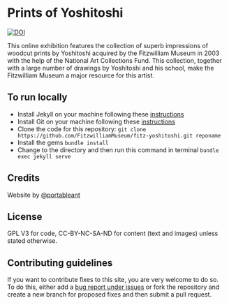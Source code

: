# Prints of Yoshitoshi

[![DOI](https://zenodo.org/badge/382170930.svg)](https://zenodo.org/badge/latestdoi/382170930)


This online exhibition features the collection of superb impressions of woodcut prints by Yoshitoshi acquired by the Fitzwilliam Museum in 2003 with the help of the National Art Collections Fund. This collection, together with a large number of drawings by Yoshitoshi and his school, make the Fitzwilliam Museum a major resource for this artist.


## To run locally

* Install Jekyll on your machine following these [instructions](https://jekyllrb.com/docs/installation/)
* Install Git on your machine following these [instructions](https://git-scm.com/book/en/v2/Getting-Started-Installing-Git)
* Clone the code for this repository:
   `git clone https://github.com/FitzwilliamMuseum/fitz-yoshitoshi.git reponame`
* Install the gems
   `bundle install`
* Change to the directory and then run this command in terminal `bundle exec jekyll serve`


## Credits

Website by [@portableant](https://github.com/portableant)

## License

GPL V3 for code, CC-BY-NC-SA-ND for content (text and images) unless stated otherwise.

## Contributing guidelines

If you want to contribute fixes to this site, you are very welcome to do so. To do this, either add a [bug report under issues](https://github.com/FitzwilliamMuseum/fitz-yoshitoshi/issues) or fork the repository and create a new branch for proposed fixes and then submit a pull request.
